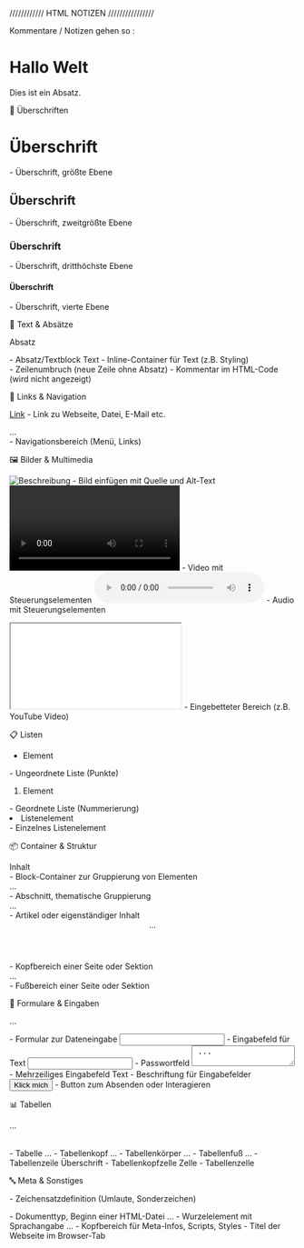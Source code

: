 


//////////// HTML NOTIZEN ////////////////


Kommentare / Notizen gehen so : <!-- Dies ist ein Kommentar -->

<!-- So wirds gemacht : -->
<h1>Hallo Welt</h1>
<p>Dies ist ein Absatz.</p>


📰 Überschriften

<h1> Überschrift </h1> - Überschrift, größte Ebene
<h2> Überschrift </h2> - Überschrift, zweitgrößte Ebene
<h3> Überschrift </h3> - Überschrift, dritthöchste Ebene
<h4> Überschrift </h4> - Überschrift, vierte Ebene



📄 Text & Absätze

<p> Absatz </p> - Absatz/Textblock
<span> Text </span> - Inline-Container für Text (z.B. Styling)
<br /> - Zeilenumbruch (neue Zeile ohne Absatz)
<!-- Kommentar --> - Kommentar im HTML-Code (wird nicht angezeigt)



🔗 Links & Navigation

<a href="URL">Link</a> - Link zu Webseite, Datei, E-Mail etc.
<nav> ... </nav> - Navigationsbereich (Menü, Links)



🖼️ Bilder & Multimedia

<img src="URL" alt="Beschreibung" /> - Bild einfügen mit Quelle und Alt-Text
<video controls> ... </video> - Video mit Steuerungselementen
<audio controls> ... </audio> - Audio mit Steuerungselementen
<iframe src="URL"></iframe> - Eingebetteter Bereich (z.B. YouTube Video)



📋 Listen

<ul> <li>Element</li> </ul> - Ungeordnete Liste (Punkte)
<ol> <li>Element</li> </ol> - Geordnete Liste (Nummerierung)
<li> Listenelement </li> - Einzelnes Listenelement



📦 Container & Struktur

<div> Inhalt </div> - Block-Container zur Gruppierung von Elementen
<section> ... </section> - Abschnitt, thematische Gruppierung
<article> ... </article> - Artikel oder eigenständiger Inhalt
<header> ... </header> - Kopfbereich einer Seite oder Sektion
<footer> ... </footer> - Fußbereich einer Seite oder Sektion



📝 Formulare & Eingaben

<form> ... </form> - Formular zur Dateneingabe
<input type="text" /> - Eingabefeld für Text
<input type="password" /> - Passwortfeld
<textarea> ... </textarea> - Mehrzeiliges Eingabefeld
<label for="id">Text</label> - Beschriftung für Eingabefelder
<button> Klick mich </button> - Button zum Absenden oder Interagieren



📊 Tabellen

<table> ... </table> - Tabelle
<thead> ... </thead> - Tabellenkopf
<tbody> ... </tbody> - Tabellenkörper
<tfoot> ... </tfoot> - Tabellenfuß
<tr> ... </tr> - Tabellenzeile
<th> Überschrift </th> - Tabellenkopfzelle
<td> Zelle </td> - Tabellenzelle



🔤 Meta & Sonstiges

<meta charset="UTF-8" /> - Zeichensatzdefinition (Umlaute, Sonderzeichen)
<!DOCTYPE html> - Dokumenttyp, Beginn einer HTML-Datei
<html lang="de"> ... </html> - Wurzelelement mit Sprachangabe
<head> ... </head> - Kopfbereich für Meta-Infos, Scripts, Styles
<title>Seitentitel</title> - Titel der Webseite im Browser-Tab